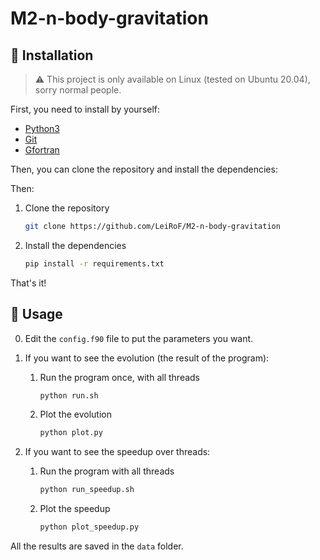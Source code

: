 # M2-n-body-gravitation

## 🔌 Installation

> ⚠️ This project is only available on Linux (tested on Ubuntu 20.04), sorry normal people.

First, you need to install by yourself:
- [Python3](https://www.python.org/downloads/)
- [Git](https://git-scm.com/downloads)
- [Gfortran](https://gcc.gnu.org/wiki/GFortranBinaries)

Then, you can clone the repository and install the dependencies:

Then:

1. Clone the repository

    ```bash
    git clone https://github.com/LeiRoF/M2-n-body-gravitation
    ```

2. Install the dependencies

    ```bash
    pip install -r requirements.txt
    ```

That's it!

## 🚀 Usage

0. Edit the `config.f90` file to put the parameters you want.

1. If you want to see the evolution (the result of the program):
   
   1. Run the program once, with all threads

        ```bash
        python run.sh
        ```
    2. Plot the evolution
    
        ```bash
        python plot.py
        ```
2. If you want to see the speedup over threads:

    1. Run the program with all threads

        ```bash
        python run_speedup.sh
        ```
    2. Plot the speedup
    
        ```bash
        python plot_speedup.py
        ```

All the results are saved in the `data` folder.
